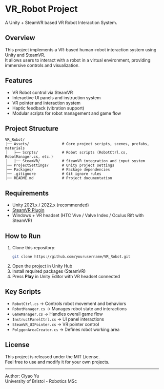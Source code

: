 # VR_Robot Project

A Unity + SteamVR based VR Robot Interaction System.

## Overview
This project implements a VR-based human-robot interaction system using Unity and SteamVR.  
It allows users to interact with a robot in a virtual environment, providing immersive controls and visualization.

## Features
- VR Robot control via SteamVR
- Interactive UI panels and instruction system
- VR pointer and interaction system
- Haptic feedback (vibration support)
- Modular scripts for robot management and game flow

## Project Structure
```
VR_Robot/
│── Assets/               # Core project scripts, scenes, prefabs, materials
│   ├── Scrpts/           # Robot scripts (RobotCtrl.cs, RobotManager.cs, etc.)
│   ├── SteamVR/          # SteamVR integration and input system
│── ProjectSettings/      # Unity project settings
│── Packages/             # Package dependencies
│── .gitignore            # Git ignore rules
│── README.md             # Project documentation
```

## Requirements
- Unity 2021.x / 2022.x (recommended)
- [SteamVR Plugin](https://assetstore.unity.com/packages/tools/integration/steamvr-plugin-32647)
- Windows + VR headset (HTC Vive / Valve Index / Oculus Rift with SteamVR)

## How to Run
1. Clone this repository:
   ```bash
   git clone https://github.com/yourusername/VR_Robot.git
   ```
2. Open the project in Unity Hub
3. Install required packages (SteamVR)
4. Press **Play** in Unity Editor with VR headset connected

## Key Scripts
- `RobotCtrl.cs` → Controls robot movement and behaviors
- `RobotManager.cs` → Manages robot state and interactions
- `GameManager.cs` → Handles overall game flow
- `InstructPanelCtrl.cs` → UI panel interactions
- `SteamVR_UIPointer.cs` → VR pointer control
- `PolygonAreaCreator.cs` → Defines robot working area

## License
This project is released under the MIT License.  
Feel free to use and modify it for your own projects.

---
Author: Ciyao Yu  
University of Bristol - Robotics MSc  
